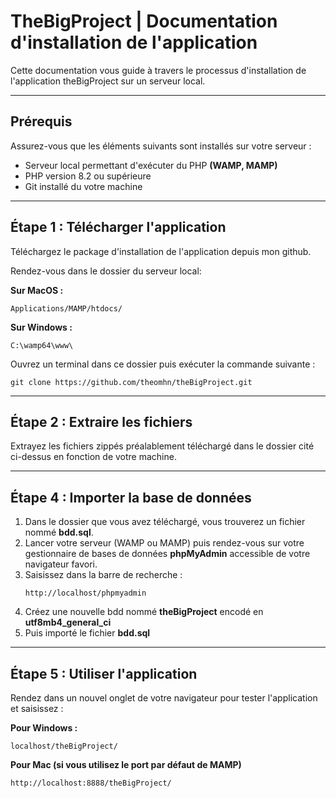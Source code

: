 # TheBigProject | Documentation d'installation de l'application

Cette documentation vous guide à travers le processus d'installation de l'application theBigProject sur un serveur local.

---

## **Prérequis**

Assurez-vous que les éléments suivants sont installés sur votre serveur :

- Serveur local permettant d'exécuter du PHP **(WAMP, MAMP)**
- PHP version 8.2 ou supérieure
- Git installé du votre machine

---

## **Étape 1 : Télécharger l'application**
Téléchargez le package d'installation de l'application depuis mon github.

Rendez-vous dans le dossier du serveur local:

**Sur MacOS :**
```
Applications/MAMP/htdocs/
```

**Sur Windows :**

```
C:\wamp64\www\
```

Ouvrez un terminal dans ce dossier puis exécuter la commande suivante :

```shell
git clone https://github.com/theomhn/theBigProject.git
```
---

## **Étape 2 : Extraire les fichiers**
Extrayez les fichiers zippés préalablement téléchargé dans le dossier cité ci-dessus en fonction de votre machine.

---

## **Étape 4 : Importer la base de données**
1. Dans le dossier que vous avez téléchargé, vous trouverez un fichier nommé **bdd.sql**.
2. Lancer votre serveur (WAMP ou MAMP) puis rendez-vous sur votre gestionnaire de bases de données **phpMyAdmin** accessible de votre navigateur favori.
3. Saisissez dans la barre de recherche : 
    ```
    http://localhost/phpmyadmin
    ```
4. Créez une nouvelle bdd nommé **theBigProject** encodé en **utf8mb4_general_ci**
5. Puis importé le fichier **bdd.sql**

---

## **Étape 5 : Utiliser l'application**

Rendez dans un nouvel onglet de votre navigateur pour tester l'application et saisissez : 

**Pour Windows :**
```
localhost/theBigProject/
```

**Pour Mac (si vous utilisez le port par défaut de MAMP)**
```
http://localhost:8888/theBigProject/
```